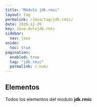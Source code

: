 ```yaml
---
title: "Módulo jdk.rmic"
layout: tag
permalink: /Java/tag/jdk.rmic/
date: 2020-12-29
key: Java.dulojdk.rmic
sidebar: 
  nav: java
aside: 
  toc: true
pagination: 
  enabled: true
  tag: "jdk.rmic"
  permalink: /:num/
---
```


<h2>Elementos</h2>
Todos los elementos del modulo <strong>jdk.rmic</strong>
